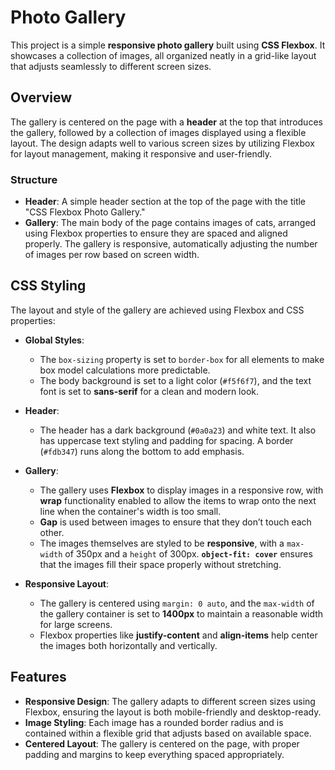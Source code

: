 # Photo Gallery

This project is a simple **responsive photo gallery** built using **CSS Flexbox**. It showcases a collection of images, all organized neatly in a grid-like layout that adjusts seamlessly to different screen sizes.

## Overview

The gallery is centered on the page with a **header** at the top that introduces the gallery, followed by a collection of images displayed using a flexible layout. The design adapts well to various screen sizes by utilizing Flexbox for layout management, making it responsive and user-friendly.

### Structure

- **Header**: A simple header section at the top of the page with the title "CSS Flexbox Photo Gallery."
- **Gallery**: The main body of the page contains images of cats, arranged using Flexbox properties to ensure they are spaced and aligned properly. The gallery is responsive, automatically adjusting the number of images per row based on screen width.

## CSS Styling

The layout and style of the gallery are achieved using Flexbox and CSS properties:

- **Global Styles**: 
  - The `box-sizing` property is set to `border-box` for all elements to make box model calculations more predictable.
  - The body background is set to a light color (`#f5f6f7`), and the text font is set to **sans-serif** for a clean and modern look.
  
- **Header**:
  - The header has a dark background (`#0a0a23`) and white text. It also has uppercase text styling and padding for spacing. A border (`#fdb347`) runs along the bottom to add emphasis.

- **Gallery**:
  - The gallery uses **Flexbox** to display images in a responsive row, with **wrap** functionality enabled to allow the items to wrap onto the next line when the container's width is too small.
  - **Gap** is used between images to ensure that they don’t touch each other.
  - The images themselves are styled to be **responsive**, with a `max-width` of 350px and a `height` of 300px. **`object-fit: cover`** ensures that the images fill their space properly without stretching.

- **Responsive Layout**:
  - The gallery is centered using `margin: 0 auto`, and the `max-width` of the gallery container is set to **1400px** to maintain a reasonable width for large screens.
  - Flexbox properties like **justify-content** and **align-items** help center the images both horizontally and vertically.

## Features

- **Responsive Design**: The gallery adapts to different screen sizes using Flexbox, ensuring the layout is both mobile-friendly and desktop-ready.
- **Image Styling**: Each image has a rounded border radius and is contained within a flexible grid that adjusts based on available space.
- **Centered Layout**: The gallery is centered on the page, with proper padding and margins to keep everything spaced appropriately.

